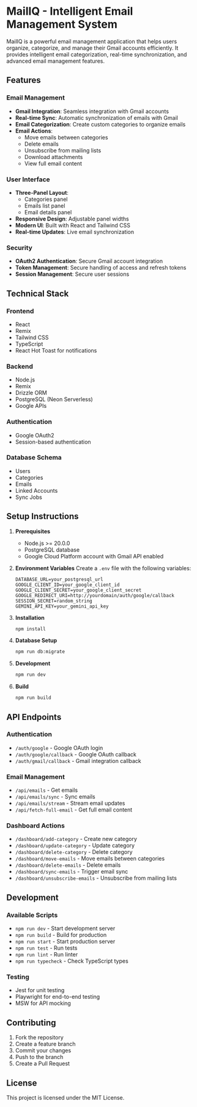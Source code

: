 # MailIQ - Intelligent Email Management System

MailIQ is a powerful email management application that helps users organize, categorize, and manage their Gmail accounts efficiently. It provides intelligent email categorization, real-time synchronization, and advanced email management features.

## Features

### Email Management
- **Gmail Integration**: Seamless integration with Gmail accounts
- **Real-time Sync**: Automatic synchronization of emails with Gmail
- **Email Categorization**: Create custom categories to organize emails
- **Email Actions**:
  - Move emails between categories
  - Delete emails
  - Unsubscribe from mailing lists
  - Download attachments
  - View full email content

### User Interface
- **Three-Panel Layout**:
  - Categories panel
  - Emails list panel
  - Email details panel
- **Responsive Design**: Adjustable panel widths
- **Modern UI**: Built with React and Tailwind CSS
- **Real-time Updates**: Live email synchronization

### Security
- **OAuth2 Authentication**: Secure Gmail account integration
- **Token Management**: Secure handling of access and refresh tokens
- **Session Management**: Secure user sessions

## Technical Stack

### Frontend
- React
- Remix
- Tailwind CSS
- TypeScript
- React Hot Toast for notifications

### Backend
- Node.js
- Remix
- Drizzle ORM
- PostgreSQL (Neon Serverless)
- Google APIs

### Authentication
- Google OAuth2
- Session-based authentication

### Database Schema
- Users
- Categories
- Emails
- Linked Accounts
- Sync Jobs

## Setup Instructions

1. **Prerequisites**
   - Node.js >= 20.0.0
   - PostgreSQL database
   - Google Cloud Platform account with Gmail API enabled

2. **Environment Variables**
   Create a `.env` file with the following variables:
   ```
   DATABASE_URL=your_postgresql_url
   GOOGLE_CLIENT_ID=your_google_client_id
   GOOGLE_CLIENT_SECRET=your_google_client_secret
   GOOGLE_REDIRECT_URI=http://yourdomain/auth/google/callback
   SESSION_SECRET=random_string
   GEMINI_API_KEY=your_gemini_api_key
   ```

3. **Installation**
   ```bash
   npm install
   ```

4. **Database Setup**
   ```bash
   npm run db:migrate
   ```

5. **Development**
   ```bash
   npm run dev
   ```

6. **Build**
   ```bash
   npm run build
   ```

## API Endpoints

### Authentication
- `/auth/google` - Google OAuth login
- `/auth/google/callback` - Google OAuth callback
- `/auth/gmail/callback` - Gmail integration callback

### Email Management
- `/api/emails` - Get emails
- `/api/emails/sync` - Sync emails
- `/api/emails/stream` - Stream email updates
- `/api/fetch-full-email` - Get full email content

### Dashboard Actions
- `/dashboard/add-category` - Create new category
- `/dashboard/update-category` - Update category
- `/dashboard/delete-category` - Delete category
- `/dashboard/move-emails` - Move emails between categories
- `/dashboard/delete-emails` - Delete emails
- `/dashboard/sync-emails` - Trigger email sync
- `/dashboard/unsubscribe-emails` - Unsubscribe from mailing lists

## Development

### Available Scripts
- `npm run dev` - Start development server
- `npm run build` - Build for production
- `npm run start` - Start production server
- `npm run test` - Run tests
- `npm run lint` - Run linter
- `npm run typecheck` - Check TypeScript types

### Testing
- Jest for unit testing
- Playwright for end-to-end testing
- MSW for API mocking

## Contributing

1. Fork the repository
2. Create a feature branch
3. Commit your changes
4. Push to the branch
5. Create a Pull Request

## License

This project is licensed under the MIT License.
